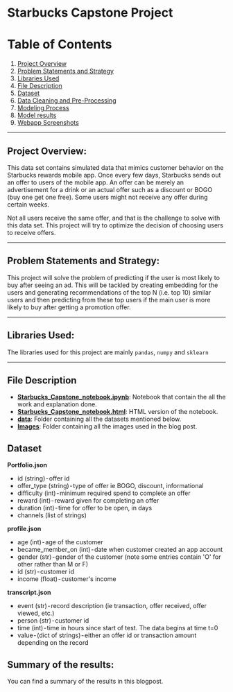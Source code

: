 # Starbucks Capstone Project

# Table of Contents

1. [Project Overview](#overview)
2. [Problem Statements and Strategy](#problem)
3. [Libraries Used](#libraries)
4. [File Description](#file-desc)
5. [Dataset](#data)
6. [Data Cleaning and Pre-Processing](#data-cleaning)
7. [Modeling Process](#model)
8. [Model results](#result)
9. [Webapp Screenshots](#screenshots)

---
## Project Overview: <a name="overview"></a>

This data set contains simulated data that mimics customer behavior on the Starbucks rewards mobile app. Once every few days, Starbucks sends out an offer to users of the mobile app. An offer can be merely an advertisement for a drink or an actual offer such as a discount or BOGO (buy one get one free). Some users might not receive any offer during certain weeks.

Not all users receive the same offer, and that is the challenge to solve with this data set. This project will try to optimize the decision of choosing users to receive offers.

---

## Problem Statements and Strategy: <a name="problem"></a>

This project will solve the problem of predicting if the user is most likely to buy after seeing an ad. This will be tackled by creating embedding for the users and generating recommendations of the top N (i.e. top 10) similar users and then predicting from these top users if the main user is more likely to buy after getting a promotion offer.

---

## Libraries Used: <a name="libraries"></a>

The libraries used for this project are mainly `pandas`, `numpy` and `sklearn`

---

## File Description <a name="file-desc"></a>

* [**Starbucks_Capstone_notebook.ipynb**](Starbucks_Capstone_notebook.ipynb): 
Notebook that contain the all the work and explanation done.
* [**Starbucks_Capstone_notebook.html**](Starbucks_Capstone_notebook.html): 
HTML version of the notebook.
* [**data**](data): Folder containing all the datasets mentioned below.
* [**Images**](Images): Folder containing all the images used in the blog post.

## Dataset <a name="data"></a>

**Portfolio.json**
  - id (string) - offer id
  - offer_type (string) - type of offer ie BOGO, discount, informational
  - difficulty (int) - minimum required spend to complete an offer
  - reward (int) - reward given for completing an offer
  - duration (int) - time for offer to be open, in days
  - channels (list of strings)

**profile.json**
- age (int) - age of the customer
- became_member_on (int) - date when customer created an app account
- gender (str) - gender of the customer (note some entries contain 'O' for other rather than M or F)
- id (str) - customer id
- income (float) - customer's income

**transcript.json**
- event (str) - record description (ie transaction, offer received, offer viewed, etc.)
- person (str) - customer id
- time (int) - time in hours since start of test. The data begins at time t=0
- value - (dict of strings) - either an offer id or transaction amount depending on the record


## Summary of the results:

You can find a summary of the results in this blogpost.